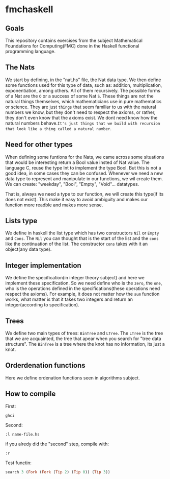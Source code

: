 # fmchaskell

## Goals

This repository contains exercises from the subject Mathematical Foundations for Computing(FMC) done in the Haskell functional programming language.

## The Nats

We start by defining, in the "nat.hs" file, the Nat data type. We then define some functions used for this type of data, such as: addition, multiplication, exponentiation, among others. All of them recursively. The possible forms of a Nat are the `O` or a success of some Nat `S`. These things are not the natural things themselves, which mathematicians use in pure mathematics or science. They are just `things` that seem familiar to us with the natural numbers we know, but they don't need to respect the axioms, or rather, they don't even know that the axioms exist. We dont need know how the natural numbers behave.`It's just things that we build with recursion that look like a thing called a natural number`.

## Need for other types

When defining some funtions for the Nats, we came across some situations that would be interesting return a Bool value insted of Nat value. The language C, reuse the type Int to implement the type Bool. But this is not a good idea, in some cases they can be confused. Whenever we need a new data type to represent and manipulate in our functions, we wil create them. We can create: "weekday", "Bool", "Empty", "Void"... datatypes.

That is, always we need a type to our function, we will create this type(if its does not exist). This make it easy to avoid ambiguity and makes our function more readble and makes more sense.

## Lists type
We define in haskell the list type which has two constructors `Nil` or `Empty` and `Cons`. The `Nil` you can thought that is the start of the list and the `cons` like the continuation of the list. The constructor `cons` takes with it an object(any data type).

## Integer implementation
We define the specification(in integer theory subject) and here we implement these specification. So we need define who is the `zero`, the `one`, who is the operations defined in the specifications(these operations need respect the axioms). For example, it does not matter how the `sum` function works, what matter is that it takes two integers and return an integer(according to specification).

## Trees

We define two main types of trees: `BinTree` and `LTree`. The `LTree` is the tree that we are acquainted, the tree that apear when you search for "tree data structure". The `BinTree` is a tree where the knot has no information, its just a knot. 

## Orderdenation functions
Here we define ordenation functions seen in algorithms subject.

## How to compile
First:
```
ghci 
```
Second:
```
:l name-file.hs
```
if you alredy did the "second" step, compile with:
```
:r 
```
Test functin:
```Haskell
search 3 (Fork (Fork (Tip 2) (Tip 0)) (Tip 3))
```
